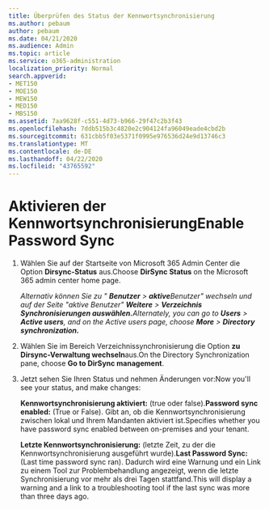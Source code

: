 ```yaml
---
title: Überprüfen des Status der Kennwortsynchronisierung
ms.author: pebaum
author: pebaum
ms.date: 04/21/2020
ms.audience: Admin
ms.topic: article
ms.service: o365-administration
localization_priority: Normal
search.appverid:
- MET150
- MOE150
- MEW150
- MED150
- MBS150
ms.assetid: 7aa9628f-c551-4d73-b966-29f47c2b3f43
ms.openlocfilehash: 7ddb515b3c4820e2c904124fa96049eade4cbd2b
ms.sourcegitcommit: 631cbb5f03e5371f0995e976536d24e9d13746c3
ms.translationtype: MT
ms.contentlocale: de-DE
ms.lasthandoff: 04/22/2020
ms.locfileid: "43765592"
---
```

# <a name="enable-password-sync"></a><span data-ttu-id="0ee6f-102">Aktivieren der Kennwortsynchronisierung</span><span class="sxs-lookup"><span data-stu-id="0ee6f-102">Enable Password Sync</span></span>

1.  <span data-ttu-id="0ee6f-103">Wählen Sie auf der Startseite von Microsoft 365 Admin Center die Option **Dirsync-Status** aus.</span><span class="sxs-lookup"><span data-stu-id="0ee6f-103">Choose **DirSync Status** on the Microsoft 365 admin center home page.</span></span> 
    
     <span data-ttu-id="0ee6f-104">*Alternativ können Sie zu " **Benutzer** \> **aktive**Benutzer" wechseln und auf der Seite "aktive Benutzer" **Weitere** \> **Verzeichnis Synchronisierungen auswählen.***</span><span class="sxs-lookup"><span data-stu-id="0ee6f-104">*Alternately, you can go to **Users** \> **Active users**, and on the Active users page, choose **More** \> **Directory synchronization.***</span></span> 
    
2. <span data-ttu-id="0ee6f-105">Wählen Sie im Bereich Verzeichnissynchronisierung die Option **zu Dirsync-Verwaltung wechseln**aus.</span><span class="sxs-lookup"><span data-stu-id="0ee6f-105">On the Directory Synchronization pane, choose **Go to DirSync management**.</span></span> 
    
3. <span data-ttu-id="0ee6f-106">Jetzt sehen Sie Ihren Status und nehmen Änderungen vor:</span><span class="sxs-lookup"><span data-stu-id="0ee6f-106">Now you'll see your status, and make changes:</span></span>
    
    <span data-ttu-id="0ee6f-107">**Kennwortsynchronisierung aktiviert:** (true oder false).</span><span class="sxs-lookup"><span data-stu-id="0ee6f-107">**Password sync enabled:** (True or False).</span></span> <span data-ttu-id="0ee6f-108">Gibt an, ob die Kennwortsynchronisierung zwischen lokal und Ihrem Mandanten aktiviert ist.</span><span class="sxs-lookup"><span data-stu-id="0ee6f-108">Specifies whether you have password sync enabled between on-premises and your tenant.</span></span> 
    
    <span data-ttu-id="0ee6f-109">**Letzte Kennwortsynchronisierung:** (letzte Zeit, zu der die Kennwortsynchronisierung ausgeführt wurde).</span><span class="sxs-lookup"><span data-stu-id="0ee6f-109">**Last Password Sync:** (Last time password sync ran).</span></span> <span data-ttu-id="0ee6f-110">Dadurch wird eine Warnung und ein Link zu einem Tool zur Problembehandlung angezeigt, wenn die letzte Synchronisierung vor mehr als drei Tagen stattfand.</span><span class="sxs-lookup"><span data-stu-id="0ee6f-110">This will display a warning and a link to a troubleshooting tool if the last sync was more than three days ago.</span></span> 
    

